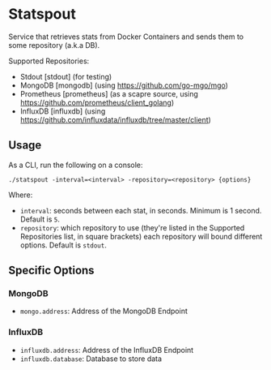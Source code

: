 Statspout
=========

Service that retrieves stats from Docker Containers and sends them to some repository (a.k.a DB).

Supported Repositories:

- Stdout [stdout] (for testing)
- MongoDB [mongodb] (using https://github.com/go-mgo/mgo)
- Prometheus [prometheus] (as a scapre source, using https://github.com/prometheus/client_golang)
- InfluxDB [influxdb] (using https://github.com/influxdata/influxdb/tree/master/client)


## Usage

As a CLI, run the following on a console:

```
./statspout -interval=<interval> -repository=<repository> {options}
```

Where:
- `interval`: seconds between each stat, in seconds. Minimum is 1 second. Default is `5`.
- `repository`: which repository to use (they're listed in the Supported Repositories list, in square brackets)
  each repository will bound different options. Default is `stdout`.

## Specific Options

### MongoDB
- `mongo.address`: Address of the MongoDB Endpoint

### InfluxDB
- `influxdb.address`: Address of the InfluxDB Endpoint
- `influxdb.database`: Database to store data
